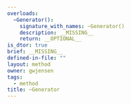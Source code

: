 ```yaml
---
overloads:
  ~Generator():
    signature_with_names: ~Generator()
    description: __MISSING__
    return: __OPTIONAL__
is_dtor: true
brief: __MISSING__
defined-in-file: ""
layout: method
owner: gwjensen
tags:
  - method
title: ~Generator
---
```

